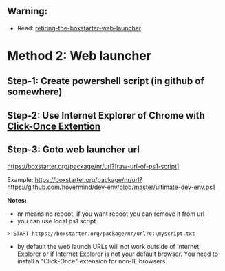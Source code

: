 ## Warning:
* Read: [retiring-the-boxstarter-web-launcher](http://www.hurryupandwait.io/blog/retiring-the-boxstarter-web-launcher)

# Method 2:  Web launcher

## Step-1: Create powershell script (in github of somewhere)

## Step-2: Use Internet Explorer of Chrome with [Click-Once Extention](https://chrome.google.com/webstore/detail/windows-remix-clickonce-h/dgpgholdldjjbcmpeckiephjigdpikan)

## Step-3: Goto web launcher url
https://boxstarter.org/package/nr/url?[raw-url-of-ps1-script]

Example: https://boxstarter.org/package/nr/url?https://github.com/hovermind/dev-env/blob/master/ultimate-dev-env.ps1

**Notes:**     
* nr means no reboot. if you want reboot you can remove it from url
* you can use local ps1 script
```
> START https://boxstarter.org/package/nr/url?c:\myscript.txt
```
* by default the web launch URLs will not work outside of Internet Explorer or if Internet Explorer is not your default browser. You need to install a "Click-Once" extension for non-IE browsers. 
